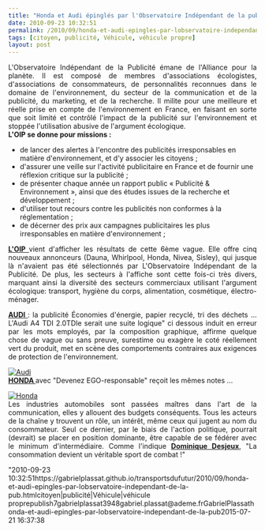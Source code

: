 ```yaml
---
title: "Honda et Audi épinglés par l'Observatoire Indépendant de la pub"
date: 2010-09-23 10:32:51
permalink: /2010/09/honda-et-audi-epingles-par-lobservatoire-independant-de-la-pub.html
tags: [citoyen, publicité, Véhicule, véhicule propre]
layout: post
---
```


<p style="text-align: justify">L'Observatoire Indépendant de la Publicité émane de l'Alliance pour la planète. Il est composé de membres d'associations écologistes, d'associations de consommateurs, de personnalités reconnues dans le domaine de l'environnement, du secteur de la communication et de la publicité, du marketing, et de la recherche. Il milite pour une meilleure et réelle prise en compte de l'environnement en France, en faisant en sorte que soit limité et contrôlé l'impact de la publicité sur l'environnement et stoppée l'utilisation abusive de l'argument écologique.<br /><strong>L'OIP se donne pour missions :</strong></p> <ul> <li>de lancer des alertes à l'encontre des publicités irresponsables en matière d'environnement, et d'y associer les citoyens ;</li> <li>d'assurer une veille sur l'activité publicitaire en France et de fournir une réflexion critique sur la publicité ;</li> <li>de présenter chaque année un rapport public « Publicité & Environnement », ainsi que des études issues de la recherche et développement ;</li> <li>d'utiliser tout recours contre les publicités non conformes à la réglementation ;</li> <li>de décerner des prix aux campagnes publicitaires les plus irresponsables en matière d'environnement ;</li> </ul> <p style="text-align: justify"><strong><a href="http://observatoiredelapublicite.fr/" target="_blank">L'OIP </a></strong>vient d'afficher les résultats de cette 6ème vague. Elle offre cinq nouveaux annonceurs (Dauna, Whirlpool, Honda, Nivea, Sisley), qui jusque là n'avaient pas été sélectionnés par L'Observatoire Indépendant de la Publicité. De plus, les secteurs à l'affiche sont cette fois-ci très divers, marquant ainsi la diversité des secteurs commerciaux utilisant l'argument écologique: transport, hygiène du corps, alimentation, cosmétique, électro-ménager.</p> <p style="text-align: justify"><strong><a href="http://observatoiredelapublicite.fr/2010/09/20/375/" target="_blank">AUDI </a></strong>: la publicité Économies d'énergie, papier recyclé, tri des déchets … L'Audi A4 TDI 2.0TDIe serait une suite logique" ci dessous induit en erreur par les mots employés, par la composition graphique, affirme quelque chose de vague ou sans preuve, surestime ou exagère le coté réellement vert du produit, met en scène des comportements contraires aux exigences de protection de l'environnement. </p>  <!--more-->   <p style="text-align: justify"><a href="https://gabrielplassat.github.io/transportsdufutur/wp-content/uploads/sites/6/old/6a0120a66d2ad4970b0134879a2813970c-pi.jpg"><img alt="Audi" class="asset  asset-image at-xid-6a0120a66d2ad4970b0134879a2813970c" src="/wp-content/uploads/sites/6/old/6a0120a66d2ad4970b0134879a2813970c-320wi.jpg" style="margin-left: automargin-right: auto" title="Audi" /></a> <br /><strong><a href="http://observatoiredelapublicite.fr/2010/09/20/honda-ego-responsable/" target="_blank">HONDA </a></strong>avec "Devenez EGO-responsable" reçoit les mêmes notes ...</p> <p style="text-align: justify"><a href="https://gabrielplassat.github.io/transportsdufutur/wp-content/uploads/sites/6/old/6a0120a66d2ad4970b0133f479f9b5970b-pi.jpg"><img alt="Honda" class="asset  asset-image at-xid-6a0120a66d2ad4970b0133f479f9b5970b" src="/wp-content/uploads/sites/6/old/6a0120a66d2ad4970b0133f479f9b5970b-320wi.jpg" style="margin-left: automargin-right: auto" title="Honda" /></a> <br />Les industries automobiles sont passées maîtres dans l'art de la communication, elles y allouent des budgets conséquents. Tous les acteurs de la chaîne y trouvent un rôle, un intérêt, même ceux qui jugent au nom du consommateur. Seul ce dernier, par le biais de l'action politique, pourrait (devrait) se placer en position dominante, être capable de se fédérer avec le minimum d'intermédiaire. Comme l'indique <strong><a href="http://www.argonautes.fr/sections.php?op=viewarticle&artid=707" target="_blank">Dominique Desjeux</a></strong>, "La consommation devient un véritable sport de combat !"</p>"2010-09-23 10:32:51https://gabrielplassat.github.io/transportsdufutur/2010/09/honda-et-audi-epingles-par-lobservatoire-independant-de-la-pub.htmlcitoyen|publicité|Véhicule|véhicule proprepublish7gabrielplassat3948gabriel.plassat@ademe.frGabrielPlassathonda-et-audi-epingles-par-lobservatoire-independant-de-la-pub2015-07-21 16:37:38
